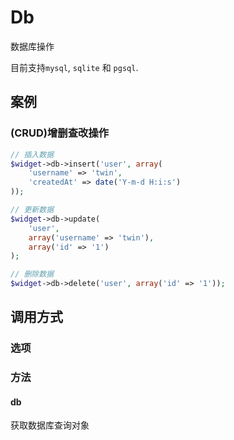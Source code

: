 Db
==

数据库操作

目前支持`mysql`, `sqlite` 和 `pgsql`.

案例
----

### (CRUD)增删查改操作
```php
// 插入数据
$widget->db->insert('user', array(
    'username' => 'twin',
    'createdAt' => date('Y-m-d H:i:s') 
));

// 更新数据
$widget->db->update(
    'user', 
    array('username' => 'twin'), 
    array('id' => '1')
);

// 删除数据
$widget->db->delete('user', array('id' => '1'));
```


调用方式
--------

### 选项

### 方法

#### db
获取数据库查询对象
